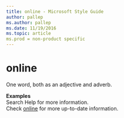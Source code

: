 ```yaml
---
title: online - Microsoft Style Guide
author: pallep
ms.author: pallep
ms.date: 11/19/2016
ms.topic: article
ms.prod = non-product specific
---
```


# online

One word, both as an adjective and adverb.

**Examples**  
Search Help for more information.  
Check [online](http://example.com/) for more up-to-date information.
